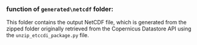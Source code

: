 ### function of `generated\netcdf` folder:

This folder contains the output NetCDF file, which is generated from the zipped folder originally retrieved from the Copernicus Datastore API using the `unzip_etccdi_package.py` file.
